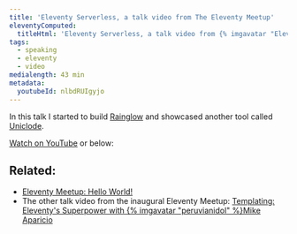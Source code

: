 ```yaml
---
title: 'Eleventy Serverless, a talk video from The Eleventy Meetup'
eleventyComputed:
  titleHtml: 'Eleventy Serverless, a talk video from {% imgavatar "EleventyMeetup", "z-avatar-eq" %}The Eleventy Meetup'
tags:
  - speaking
  - eleventy
  - video
medialength: 43 min
metadata:
  youtubeId: nlbdRUIgyjo
---
```

In this talk I started to build [Rainglow](/web/rainglow/) and showcased another tool called [Uniclode](/web/uniclode/).

[Watch on YouTube](https://www.youtube.com/watch?v=nlbdRUIgyjo) or below:

<div class="fullwidth"><youtube-lite-player @slug="nlbdRUIgyjo" @label="{{ title }}"></youtube-lite-player></div>

## Related:

* [Eleventy Meetup: Hello World!](https://11tymeetup.dev/events/hello-world/)
* The other talk video from the inaugural Eleventy Meetup: [Templating: Eleventy's Superpower with {% imgavatar "peruvianidol" %}Mike Aparicio](https://www.youtube.com/watch?v=rZyNBd1WgVM)
